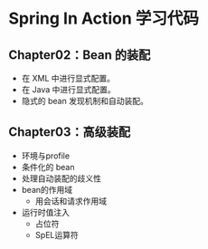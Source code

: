 # Spring In Action  学习代码

## Chapter02：Bean 的装配

- 在 XML 中进行显式配置。
- 在 Java 中进行显式配置。
- 隐式的 bean 发现机制和自动装配。

## Chapter03：高级装配

- 环境与profile
- 条件化的 bean
- 处理自动装配的歧义性
- bean的作用域
    - 用会话和请求作用域
- 运行时值注入
    - 占位符
    - SpEL运算符
